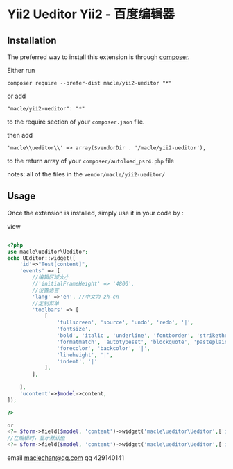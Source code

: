 Yii2 Ueditor
Yii2 - 百度编辑器
==============

Installation
------------

The preferred way to install this extension is through [composer](http://getcomposer.org/download/).

Either run

```
composer require --prefer-dist macle/yii2-ueditor "*"
```

or add

```
"macle/yii2-ueditor": "*"
```

to the require section of your `composer.json` file.

then add

```
'macle\\ueditor\\' => array($vendorDir . '/macle/yii2-ueditor'),
```

to the return array of your `composer/autoload_psr4.php` file


notes: all of the files in the `vendor/macle/yii2-ueditor/` 

Usage
-----

Once the extension is installed, simply use it in your code by  :

view
```php

<?php
use macle\ueditor\Ueditor;
echo UEditor::widget([
	'id'=>"Test[content]",
    'events' => [
        //编辑区域大小
        //'initialFrameHeight' => '4800',
        //设置语言
        'lang' =>'en', //中文为 zh-cn
        //定制菜单
        'toolbars' => [
            [
                'fullscreen', 'source', 'undo', 'redo', '|',
                'fontsize',
                'bold', 'italic', 'underline', 'fontborder', 'strikethrough', 'removeformat',
                'formatmatch', 'autotypeset', 'blockquote', 'pasteplain', '|',
                'forecolor', 'backcolor', '|',
                'lineheight', '|',
                'indent', '|'
            ],
        ],
        
    ],
    'ucontent'=>$model->content,
]);

?>

or
<?= $form->field($model, 'content')->widget('macle\ueditor\Ueditor',['id'=>'Test[content]']); ?>
//在编辑时，显示默认值
<?= $form->field($model, 'content')->widget('macle\ueditor\Ueditor',['id'=>'Test[content]','ucontent'=>$model->content])->label(false); ?>
```


email  maclechan@qq.com
qq     429140141